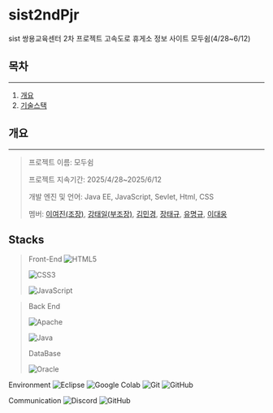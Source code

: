 # sist2ndPjr
sist 쌍용교육센터 2차 프로젝트
고속도로 휴게소 정보 사이트
모두쉼(4/28~6/12)

## 목차
- - -
1. [개요](#개요)
2. [기술스택](#Stacks)

## 개요
- - -
> 프로젝트 이름: 모두쉼
>
> 프로젝트 지속기간: 2025/4/28~2025/6/12
> 
> 개발 엔진 및 언어: Java EE, JavaScript, Sevlet, Html, CSS
> 
> 멤버: [이여진(조장)](https://github.com/yeojinhub), [강태일(부조장)](https://github.com/tgncosist2), [김민경](https://github.com/min-7343), [장태규](https://github.com/taegu825), [유명규](https://github.com/RyuMG), [이대웅](https://github.com/bkj0517)



## Stacks
> Front-End
> ![HTML5](https://img.shields.io/badge/html5-%23E34F26.svg?style=for-the-badge&logo=html5&logoColor=white)
> 
> ![CSS3](https://img.shields.io/badge/css3-%231572B6.svg?style=for-the-badge&logo=css3&logoColor=white)
> 
> ![JavaScript](https://img.shields.io/badge/javascript-%23323330.svg?style=for-the-badge&logo=javascript&logoColor=%23F7DF1E)

> Back End
> 
> ![Apache](https://img.shields.io/badge/apache-%23D42029.svg?style=for-the-badge&logo=apache&logoColor=white)
> 
> ![Java](https://img.shields.io/badge/java-%23ED8B00.svg?style=for-the-badge&logo=openjdk&logoColor=white)
>
> DataBase
> 
> ![Oracle](https://img.shields.io/badge/Oracle-F80000?style=for-the-badge&logo=oracle&logoColor=white)

Environment
![Eclipse](https://img.shields.io/badge/Eclipse-FE7A16.svg?style=for-the-badge&logo=Eclipse&logoColor=white) 
![Google Colab](https://img.shields.io/badge/Google%20Colab-%23F9A825.svg?style=for-the-badge&logo=googlecolab&logoColor=white)
![Git](https://img.shields.io/badge/git-%23F05033.svg?style=for-the-badge&logo=git&logoColor=white)
![GitHub](https://img.shields.io/badge/github-%23121011.svg?style=for-the-badge&logo=github&logoColor=white)

Communication
![Discord](https://img.shields.io/badge/Discord-%235865F2.svg?style=for-the-badge&logo=discord&logoColor=white)
![GitHub](https://img.shields.io/badge/github-%23121011.svg?style=for-the-badge&logo=github&logoColor=white)
